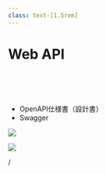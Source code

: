 ```yaml
---
class: text-[1.5rem]
---
```


# Web API

<br>
<br>
<br>

- OpenAPI仕様書（設計書）
- Swagger

<img
  src="open_api.png"
  class="absolute top-[2.5rem] right-[4.5rem] w-5/10"
/>

<img
  src="swagger.svg"
  class="absolute bottom-[2.5rem] left-[3.5rem] w-1/10"
/>

<div
  class="absolute bottom-[1rem] right-[1rem] text-[1rem]"
>
  <SlideCurrentNo /> / <SlidesTotal />
</div>

<!--
今回はOpenAPIの形式で設計書を作成しました。
-->